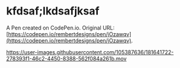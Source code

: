 # kfdsaf;lkdsafjksaf

A Pen created on CodePen.io. Original URL: [https://codepen.io/rembertdesigns/pen/jOzawqv](https://codepen.io/rembertdesigns/pen/jOzawqv).



https://user-images.githubusercontent.com/105387636/181641722-278393f1-46c2-4450-8388-562f084a261b.mov

